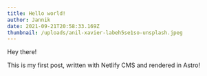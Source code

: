 ```yaml
---
title: Hello world!
author: Jannik
date: 2021-09-21T20:58:33.169Z
thumbnail: /uploads/anil-xavier-labeh5se1so-unsplash.jpeg
---
```

Hey there!  

This is my first post, written with Netlify CMS and rendered in Astro!